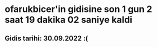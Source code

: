 # ofarukbicer'in gidisine son 1 gun 2 saat 19 dakika 02 saniye kaldi

## Gidis tarihi: 30.09.2022 :(